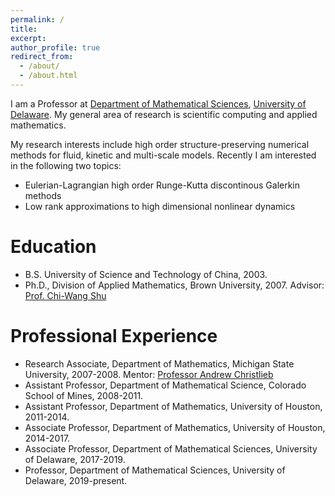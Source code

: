 ```yaml
---
permalink: /
title: 
excerpt: 
author_profile: true
redirect_from: 
  - /about/
  - /about.html
---
```

I am a Professor at [Department of Mathematical Sciences](https://www.mathsci.udel.edu/), [University of Delaware](https://www.udel.edu/). My general area of research is scientific computing and applied mathematics.

My research interests include high order structure-preserving numerical methods for fluid, kinetic and multi-scale models. Recently I am interested in the following two topics:

- Eulerian-Lagrangian high order Runge-Kutta discontinous Galerkin methods
- Low rank approximations to high dimensional nonlinear dynamics


Education
======
- B.S. University of Science and Technology of China, 2003.
- Ph.D., Division of Applied Mathematics, Brown University, 2007. 
  Advisor: [Prof. Chi-Wang Shu](http://www.dam.brown.edu/people/shu/)

Professional Experience
======

- Research Associate, Department of Mathematics, Michigan State University, 2007-2008. 
  Mentor: [Professor Andrew Christlieb](http://www.the-christlieb-group.org/)
- Assistant Professor, Department of Mathematical Science, Colorado School of Mines, 2008-2011.
- Assistant Professor, Department of Mathematics, University of Houston, 2011-2014.
- Associate Professor, Department of Mathematics, University of Houston, 2014-2017.
- Associate Professor, Department of Mathematical Sciences, University of Delaware, 2017-2019.
- Professor, Department of Mathematical Sciences, University of Delaware, 2019-present.
